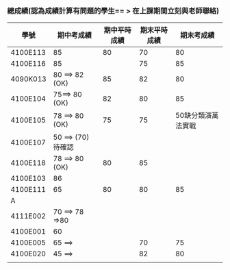 ### 總成績(認為成績計算有問題的學生== > 在上課期間立刻與老師聯絡)
|學號| 期中考成績|期中平時成績|期末平時成績|期末考成績|
|---|------|---|------|------|
|  4100E113 | 85|80|70|80|
| 4100E116 | 85||75|85|
| 4090K013 | 80 ==> 82 (OK) |85|82|80|
|4100E104 | 75==> 80 (OK)  |82|80|85|
| 4100E105|78 ==> 80 (OK) |75|75|50缺分類演萬法實戰|
|4100E107 |50 ==> (70)待確認||||
| 4100E118| 78 ==> 80 (OK) |80|85||
|4100E103 | 86 ||||
|4100E111  |65 |80|80|85|
| A| ||||
| 4111E002|70 ==> 78 =>80||||
| 4100E001| 60||||
|4100E005 |65 ==> ||70|75|
|4100E020 |45 ==> ||82|80|
| | |
